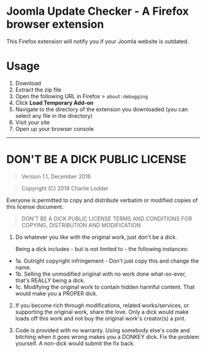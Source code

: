 # Joomla Update Checker - A Firefox browser extension

This Firefox extension will notify you if your Joomla website is outdated.

# Usage

1. Download
2. Extract the zip file
3. Open the following URL in Firefox > `about:debugging`
4. Click **Load Temporary Add-on**
5. Navigate to the directory of the extension you downloaded (you can select any file in the directory)
6. Visit your site
7. Open up your browser console

-------------------------------

# DON'T BE A DICK PUBLIC LICENSE

> Version 1.1, December 2016

> Copyright (C) 2018 Charlie Lodder

Everyone is permitted to copy and distribute verbatim or modified
copies of this license document.

> DON'T BE A DICK PUBLIC LICENSE
> TERMS AND CONDITIONS FOR COPYING, DISTRIBUTION AND MODIFICATION

1. Do whatever you like with the original work, just don't be a dick.

   Being a dick includes - but is not limited to - the following instances:

  - 1a. Outright copyright infringement - Don't just copy this and change the name.
  - 1b. Selling the unmodified original with no work done what-so-ever, that's REALLY being a dick.
  - 1c. Modifying the original work to contain hidden harmful content. That would make you a PROPER dick.

2. If you become rich through modifications, related works/services, or supporting the original work,
share the love. Only a dick would make loads off this work and not buy the original work's
creator(s) a pint.

3. Code is provided with no warranty. Using somebody else's code and bitching when it goes wrong makes
you a DONKEY dick. Fix the problem yourself. A non-dick would submit the fix back.
